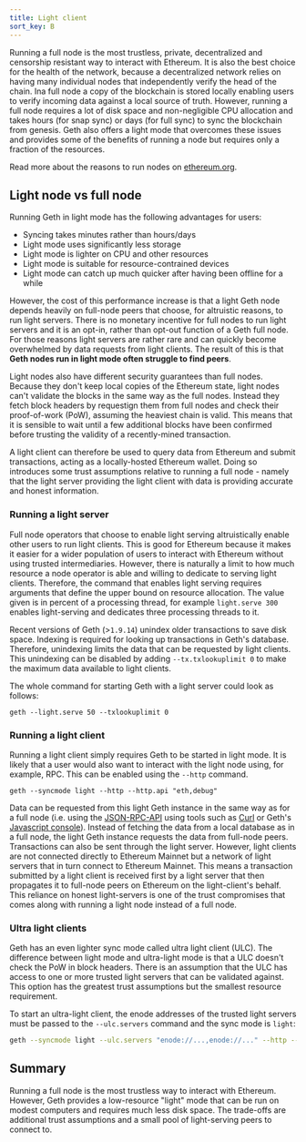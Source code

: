 ```yaml
---
title: Light client
sort_key: B
---
```


Running a full node is the most trustless, private, decentralized and censorship resistant way to interact with Ethereum. It is also the best choice for the health of the network, because a decentralized network relies on having many individual nodes that independently verify the head of the chain. Ina  full node a copy of the blockchain is stored locally enabling users to verify incoming data against a local source of truth. However, running a full node requires a lot of disk space and non-negligible CPU allocation and takes hours (for snap sync) or days (for full sync) to sync the blockchain from genesis. Geth also offers a light mode that overcomes these issues and provides some of the benefits of running a node but requires only a fraction of the resources. 

Read more about the reasons to run nodes on [ethereum.org](https://ethereum.org/en/run-a-node/).

## Light node vs full node

Running Geth in light mode has the following advantages for users:

- Syncing takes minutes rather than hours/days
- Light mode uses significantly less storage
- Light mode is lighter on CPU and other resources
- Light mode is suitable for resource-contrained devices
- Light mode can catch up much quicker after having been offline for a while

However, the cost of this performance increase is that a light Geth node depends heavily on full-node peers that choose, for altruistic reasons, to run light servers. There is no monetary incentive for full nodes to run light servers and it is an opt-in, rather than opt-out function of a Geth full node. For those reasons light servers are rather rare and can quickly become overwhelmed by data requests from light clients. The result of this is that **Geth nodes run in light mode often struggle to find peers**.

Light nodes also have different security guarantees than full nodes. Because they don't keep local copies of the Ethereum state, light nodes can't validate the blocks in the same way as the full nodes. Instead they fetch block headers by requestign them from full nodes and check their proof-of-work (PoW), assuming the heaviest chain is valid. This means that it is sensible to wait until a few additional blocks have been confirmed before trusting the validity of a recently-mined transaction.

A light client can therefore be used to query data from Ethereum and submit transactions, acting as a locally-hosted Ethereum wallet. Doing so introduces some trust assumptions relative to running a full node - namely that the light server providing the light client with data is providing accurate and honest information. 


### Running a light server

Full node operators that choose to enable light serving altruistically enable other users to run light clients. This is good for Ethereum because it makes it easier for a wider population of users to interact with Ethereum without using trusted intermediaries. However, there is naturally a limit to how much resource a node operator is able and willing to dedicate to serving light clients. Therefore, the command that enables light serving requires arguments that define the upper bound on resource allocation. The value given is in percent of a processing thread, for example `light.serve 300` enables light-serving and dedicates three processing threads to it.

Recent versions of Geth (>`1.9.14`) unindex older transactions to save disk space. Indexing is required for looking up transactions in Geth's database. Therefore, unindexing limits the data that can be requested by light clients. This unindexing can be disabled by adding `--tx.txlookuplimit 0` to make the maximum data available to light clients.

The whole command for starting Geth with a light server could look as follows:

```shell
geth --light.serve 50 --txlookuplimit 0
```

### Running a light client

Running a light client simply requires Geth to be started in light mode. It is likely that a user would also want to interact with the light node using, for example, RPC. This can be enabled using the `--http` command.

```shell
geth --syncmode light --http --http.api "eth,debug"
```

Data can be requested from this light Geth instance in the same way as for a full node (i.e. using the [JSON-RPC-API](/docs/rpc/server) using tools such as [Curl](https://curl.se/) or Geth's [Javascript console](/docs/interface/javascript-console)). Instead of fetching the data from a local database as in a full node, the light Geth instance requests the data from full-node peers. Transactions can also be sent through the light server. However, light clients are not connected directly to Ethereum Mainnet but a network of light servers that in turn connect to Ethereum Mainnet. This means a transaction submitted by a light client is received first by a light server that then propagates it to full-node peers on Ethereum on the light-client's behalf. This reliance on honest light-servers is one of the trust compromises that comes along with running a light node instead of a full node.


### Ultra light clients

Geth has an even lighter sync mode called ultra light client (ULC). The difference between light mode and ultra-light mode is that a ULC doesn't check the PoW in block headers. There is an assumption that the ULC has access to one or more trusted light servers that can be validated against. This option has the greatest trust assumptions but the smallest resource requirement.

To start an ultra-light client, the enode addresses of the trusted light servers must be passed to the `--ulc.servers` command and the sync mode is `light`:

```sh
geth --syncmode light --ulc.servers "enode://...,enode://..." --http --http.api "eth,debug"
```

## Summary

Running a full node is the most trustless way to interact with Ethereum. However, Geth provides a low-resource "light" mode that can be run on modest computers and requires much less disk space. The trade-offs are additional trust assumptions and a small pool of light-serving peers to connect to.